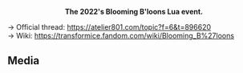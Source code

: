 <p align='center'><b>The 2022's Blooming B'loons Lua event.</b></p>

→ Official thread: https://atelier801.com/topic?f=6&t=896620<br>
→ Wiki: https://transformice.fandom.com/wiki/Blooming_B%27loons

## Media
